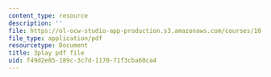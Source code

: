 ```yaml
---
content_type: resource
description: ''
file: https://ol-ocw-studio-app-production.s3.amazonaws.com/courses/10-34-numerical-methods-applied-to-chemical-engineering-fall-2015/f49d2e85189c3c7d117071f3cba60ca4_w9GJyvkHbNM.pdf
file_type: application/pdf
resourcetype: Document
title: 3play pdf file
uid: f49d2e85-189c-3c7d-1170-71f3cba60ca4
---
```

